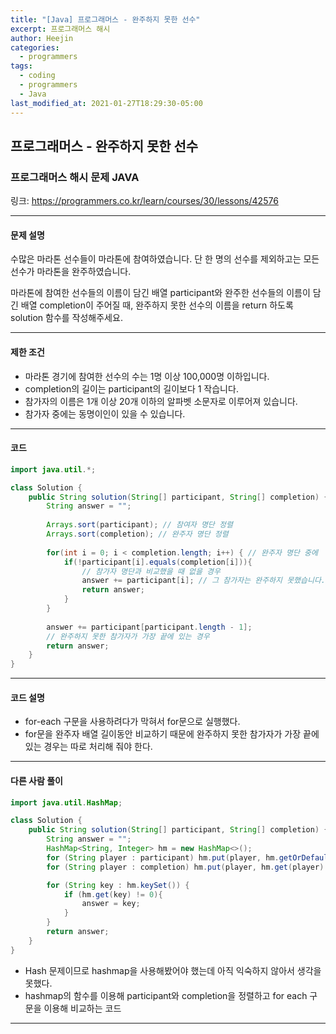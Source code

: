 ```yaml
---
title: "[Java] 프로그래머스 - 완주하지 못한 선수"
excerpt: 프로그래머스 해시
author: Heejin
categories: 
  - programmers
tags:
  - coding
  - programmers
  - Java
last_modified_at: 2021-01-27T18:29:30-05:00
---
```




## 프로그래머스 - 완주하지 못한 선수



### 프로그래머스 해시 문제 JAVA

링크: <https://programmers.co.kr/learn/courses/30/lessons/42576>

***

#### 문제 설명

수많은 마라톤 선수들이 마라톤에 참여하였습니다. 단 한 명의 선수를 제외하고는 모든 선수가 마라톤을 완주하였습니다.

마라톤에 참여한 선수들의 이름이 담긴 배열 participant와 완주한 선수들의 이름이 담긴 배열 completion이 주어질 때, 완주하지 못한 선수의 이름을 return 하도록 solution 함수를 작성해주세요.

***

#### 제한 조건

- 마라톤 경기에 참여한 선수의 수는 1명 이상 100,000명 이하입니다.
- completion의 길이는 participant의 길이보다 1 작습니다.
- 참가자의 이름은 1개 이상 20개 이하의 알파벳 소문자로 이루어져 있습니다.
- 참가자 중에는 동명이인이 있을 수 있습니다.

***

#### 코드

```java
import java.util.*;

class Solution {
    public String solution(String[] participant, String[] completion) {
        String answer = "";
        
        Arrays.sort(participant); // 참여자 명단 정렬
        Arrays.sort(completion); // 완주자 명단 정렬 
                
        for(int i = 0; i < completion.length; i++) { // 완주자 명단 중에
            if(!participant[i].equals(completion[i])){ 
                // 참가자 명단과 비교했을 때 없을 경우
                answer += participant[i]; // 그 참가자는 완주하지 못했습니다.
                return answer;
            }
        }
        
        answer += participant[participant.length - 1]; 
        // 완주하지 못한 참가자가 가장 끝에 있는 경우
        return answer;
    }
}
```

****

#### 코드 설명

* for-each 구문을 사용하려다가 막혀서 for문으로 실행했다.
* for문을 완주자 배열 길이동안 비교하기 때문에 완주하지 못한 참가자가 가장 끝에 있는 경우는 따로 처리해 줘야 한다.

****

#### 다른 사람 풀이

```java
import java.util.HashMap;

class Solution {
    public String solution(String[] participant, String[] completion) {
        String answer = "";
        HashMap<String, Integer> hm = new HashMap<>();
        for (String player : participant) hm.put(player, hm.getOrDefault(player, 0) + 1);
        for (String player : completion) hm.put(player, hm.get(player) - 1);

        for (String key : hm.keySet()) {
            if (hm.get(key) != 0){
                answer = key;
            }
        }
        return answer;
    }
}
```

* Hash 문제이므로 hashmap을 사용해봤어야 했는데 아직 익숙하지 않아서 생각을 못했다.
* hashmap의 함수를 이용해 participant와 completion을 정렬하고 for each 구문을 이용해 비교하는 코드

***

